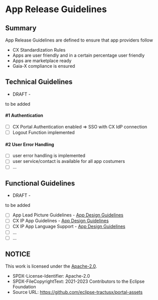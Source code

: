 # App Release Guidelines

## Summary

App Release Guidelines are defined to ensure that app providers follow

- CX Standardization Rules
- Apps are user friendly and in a certain percentage user friendly
- Apps are marketplace ready
- Gaia-X compliance is ensured

## Technical Guidelines

- DRAFT -

to be added

#### #1 Authentication

- [ ] CX Portal Authentication enabled => SSO with CX IdP connection
- [ ] Logout Function implemented

#### #2 User Error Handling

- [ ] user error handling is implemented
- [ ] user service/contact is available for all app costumers
- [ ] ...

## Functional Guidelines

- DRAFT -

to be added

- [ ] App Lead Picture Guidelines - [App Design Guidelines](./App-Design_guidelines.md/)
- [ ] CX IP App Guidelines - [App Design Guidelines](./App-Design_guidelines.md/)
- [ ] CX IP App Language Support - [App Design Guidelines](./App-Design_guidelines.md/)
- [ ] ...
- [ ] ...

## NOTICE

This work is licensed under the [Apache-2.0](https://www.apache.org/licenses/LICENSE-2.0).

- SPDX-License-Identifier: Apache-2.0
- SPDX-FileCopyrightText: 2021-2023 Contributors to the Eclipse Foundation
- Source URL: https://github.com/eclipse-tractusx/portal-assets
